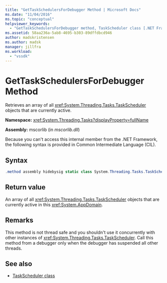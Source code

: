 ```yaml
---
title: "GetTaskSchedulersForDebugger Method | Microsoft Docs"
ms.date: "11/04/2016"
ms.topic: "conceptual"
helpviewer_keywords:
  - "GetTaskSchedulersForDebugger method, TaskScheduler class [.NET Framework debug engines]"
ms.assetid: 58aa236a-5ab8-4695-b303-89dffdbcd946
author: madskristensen
ms.author: madsk
manager: jillfra
ms.workload:
  - "vssdk"
---
```

# GetTaskSchedulersForDebugger Method
Retrieves an array of all <xref:System.Threading.Tasks.TaskScheduler> objects that are currently active.

 **Namespace:** <xref:System.Threading.Tasks?displayProperty=fullName>

 **Assembly:** mscorlib (in *mscorlib.dll*)

 Because you can't access this internal member from the .NET Framework, the following syntax is provided in Common Intermediate Language (CIL).

## Syntax

```csharp
.method assembly hidebysig static class System.Threading.Tasks.TaskScheduler[] GetTaskSchedulersForDebugger() cil managed
```

## Return value
 An array of all <xref:System.Threading.Tasks.TaskScheduler> objects that are currently active in this <xref:System.AppDomain>.

## Remarks
 This method is not thread safe and you shouldn't use it concurrently with other instances of <xref:System.Threading.Tasks.TaskScheduler>. Call this method from a debugger only when the debugger has suspended all other threads.

## See also
- [TaskScheduler class](../../extensibility/debugger/taskscheduler-class-internal-members.md)